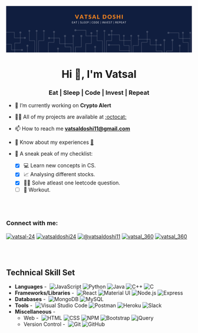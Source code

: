 <img alt="banner" src="banner.png" />
<h1 align="center">Hi 👋, I'm Vatsal</h1>
<h3 align="center">Eat | Sleep | Code | Invest | Repeat</h3>

- 🔭 I’m currently working on **Crypto Alert**

- 👨‍💻 All of my projects are available at [:octocat:](https://github.com/Vatsal-24/)

- 📫 How to reach me **vatsaldoshi11@gmail.com**

- 📄 Know about my experiences [📂](https://drive.google.com/file/d/1SYtBN_0MZMNcaZU2EpEoIkYnM8CXTW0l/view?usp=sharing)

- 📜 A sneak peak of my checklist:
  - [x] 💻 Learn new concepts in CS.
  - [x] 📈 Analysing different stocks.
  - [x] 👨‍💻 Solve atleast one leetcode question.
  - [ ] 😬 Workout.

<br/>
<br/>
<h3 align="left">Connect with me:</h3>
<p align="left">
<a href="https://linkedin.com/in/vatsal-24" target="blank"><img align="center" src="https://raw.githubusercontent.com/rahuldkjain/github-profile-readme-generator/master/src/images/icons/Social/linked-in-alt.svg" alt="vatsal-24" height="30" width="40" /></a>
<a href="https://instagram.com/vatsaldoshi24" target="blank"><img align="center" src="https://raw.githubusercontent.com/rahuldkjain/github-profile-readme-generator/master/src/images/icons/Social/instagram.svg" alt="vatsaldoshi24" height="30" width="40" /></a>
<a href="https://medium.com/@vatsaldoshi11" target="blank"><img align="center" src="https://raw.githubusercontent.com/rahuldkjain/github-profile-readme-generator/master/src/images/icons/Social/medium.svg" alt="@vatsaldoshi11" height="30" width="40" /></a>
<a href="https://www.codechef.com/users/vatsal_360" target="blank"><img align="center" src="https://cdn.jsdelivr.net/npm/simple-icons@3.1.0/icons/codechef.svg" alt="vatsal_360" height="30" width="40" /></a>
<a href="https://www.leetcode.com/vatsal_360" target="blank"><img align="center" src="https://raw.githubusercontent.com/rahuldkjain/github-profile-readme-generator/master/src/images/icons/Social/leet-code.svg" alt="vatsal_360" height="30" width="40" /></a>
</p>
<br/>
<br/>


 <h2>Technical Skill Set  </h2>

- **Languages** -&nbsp;
  ![JavaScript](https://img.shields.io/static/v1?label=&message=JavaScript&color=222&logo=javascript)
  ![Python](https://img.shields.io/static/v1?label=&message=Python&color=222&logo=python)
  ![Java](https://img.shields.io/static/v1?label=&message=Java&color=222&logo=java&logoColor=007396)
  ![C++](https://img.shields.io/static/v1?label=&message=C%2B%2B&color=222&logo=cplusplus&logoColor=00599C)
  ![C](https://img.shields.io/static/v1?label=&message=C&color=222&logo=c&logoColor=00599C)
- **Frameworks/Libraries** -&nbsp;
  ![React](https://img.shields.io/static/v1?label=&message=React&color=222&logo=react)
  ![Material UI](https://img.shields.io/static/v1?label=&message=Material%20UI&color=222&logo=materialui&logoColor=0081CB)
  ![Node.js](https://img.shields.io/static/v1?label=&message=Node.js&color=222&logo=nodedotjs)
  ![Express](https://img.shields.io/static/v1?label=&message=Express&color=222&logo=express)
- **Databases** -&nbsp;
  ![MongoDB](https://img.shields.io/static/v1?label=&message=MongoDB&color=222&logo=mongodb)
  ![MySQL](https://img.shields.io/static/v1?label=&message=MySQL&color=222&logo=mysql)
- **Tools** -&nbsp;
  ![Visual Studio Code](https://img.shields.io/static/v1?label=&message=Visual%20Studio%20Code&color=222&logo=visualstudiocode&logoColor=007ACC)
  ![Postman](https://img.shields.io/static/v1?label=&message=Postman&color=222&logo=postman)
  ![Heroku](https://img.shields.io/static/v1?label=&message=Heroku&color=222&logo=heroku)
  ![Slack](https://img.shields.io/static/v1?label=&message=Slack&color=222&logo=slack&logoColor=601B61)
- **Miscellaneous** -&nbsp;
  - Web -&nbsp;
    ![HTML](https://img.shields.io/static/v1?label=&message=HTML&color=222&logo=html5)
    ![CSS](https://img.shields.io/static/v1?label=&message=CSS&color=222&logo=css3&logoColor=1572B6)
    ![NPM](https://img.shields.io/static/v1?label=&message=NPM&color=222&logo=npm)
    ![Bootstrap](https://img.shields.io/static/v1?label=&message=Bootstrap&color=222&logo=bootstrap)
    ![jQuery](https://img.shields.io/static/v1?label=&message=jQuery&color=222&logo=jquery&logoColor=0769AD)
  - Version Control -&nbsp;
    ![Git](https://img.shields.io/static/v1?label=&message=Git&color=222&logo=git)
    ![GitHub](https://img.shields.io/static/v1?label=&message=GitHub&color=222&logo=github)
